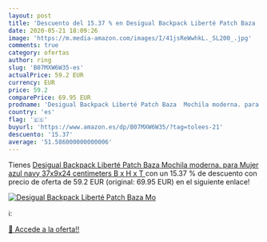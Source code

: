 ```yaml
---
layout: post
title: 'Descuento del 15.37 % en Desigual Backpack Liberté Patch Baza  Mo'
date: 2020-05-21 18:09:26
image: 'https://m.media-amazon.com/images/I/41jsReWwhkL._SL200_.jpg'
comments: true
category: ofertas
author: ring
slug: 'B07MXW6W35-es'
actualPrice: 59.2 EUR
currency: EUR
price: 59.2
comparePrice: 69.95 EUR
prodname: 'Desigual Backpack Liberté Patch Baza  Mochila moderna. para Mujer  azul  navy   37x9x24 centimeters  B x H x T '
country: 'es'
flag: '🇪🇸'
buyurl: 'https://www.amazon.es/dp/B07MXW6W35/?tag=tolees-21'
descuento: '15.37'
average: '51.586000000000006'
---
```


Tienes [Desigual Backpack Liberté Patch Baza  Mochila moderna. para Mujer  azul  navy   37x9x24 centimeters  B x H x T ](https://www.amazon.es/dp/B07MXW6W35/?tag=tolees-21) con un 15.37 % de descuento con precio de oferta de 59.2 EUR (original: 69.95 EUR) en el siguiente enlace!

[![Desigual Backpack Liberté Patch Baza  Mo](https://m.media-amazon.com/images/I/41jsReWwhkL._SL200_.jpg)](https://www.amazon.es/dp/B07MXW6W35/?tag=tolees-21)

ℹ️:


[🛒 Accede a la oferta!!](https://www.amazon.es/dp/B07MXW6W35/?tag=tolees-21)
